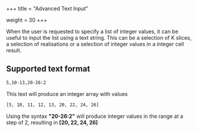 +++
title = "Advanced Text Input"

weight = 30
+++

When the user is requested to specify a list of integer values, it can be useful to input the list using a text string. This can be a selection of K slices, a selection of realisations or a selection of integer values in a integer cell result.

## Supported text format
```txt
5,10-13,20-26:2
```

This text will produce an integer array with values
```txt
[5, 10, 11, 12, 13, 20, 22, 24, 26]
```

Using the syntax **"20-26:2"** will produce integer values in the range at a step of 2, resulting in **[20, 22, 24, 26]**
